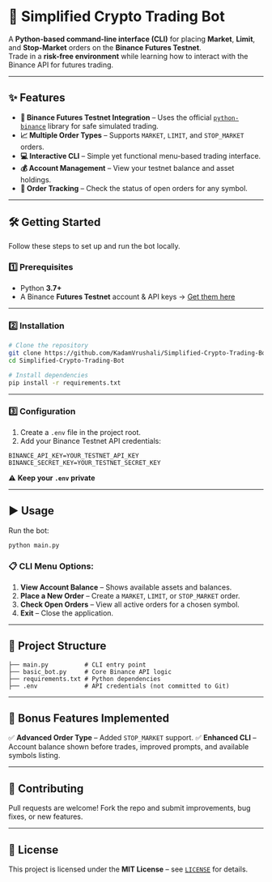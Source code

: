 

# 🚀 Simplified Crypto Trading Bot

A **Python-based command-line interface (CLI)** for placing **Market**, **Limit**, and **Stop-Market** orders on the **Binance Futures Testnet**.  
Trade in a **risk-free environment** while learning how to interact with the Binance API for futures trading.

---

## ✨ Features

- **🔗 Binance Futures Testnet Integration** – Uses the official [`python-binance`](https://github.com/sammchardy/python-binance) library for safe simulated trading.
- **📈 Multiple Order Types** – Supports `MARKET`, `LIMIT`, and `STOP_MARKET` orders.
- **💻 Interactive CLI** – Simple yet functional menu-based trading interface.
- **💰 Account Management** – View your testnet balance and asset holdings.
- **📜 Order Tracking** – Check the status of open orders for any symbol.

---

## 🛠 Getting Started

Follow these steps to set up and run the bot locally.

### **1️⃣ Prerequisites**
- Python **3.7+**
- A Binance **Futures Testnet** account & API keys → [Get them here](https://testnet.binancefuture.com/)

---

### **2️⃣ Installation**

```bash
# Clone the repository
git clone https://github.com/KadamVrushali/Simplified-Crypto-Trading-Bot.git
cd Simplified-Crypto-Trading-Bot

# Install dependencies
pip install -r requirements.txt
````

---

### **3️⃣ Configuration**

1. Create a `.env` file in the project root.
2. Add your Binance Testnet API credentials:

```
BINANCE_API_KEY=YOUR_TESTNET_API_KEY
BINANCE_SECRET_KEY=YOUR_TESTNET_SECRET_KEY
```

⚠ **Keep your `.env` private** 

---

## ▶ Usage

Run the bot:

```bash
python main.py
```

### 📋 CLI Menu Options:

1. **View Account Balance** – Shows available assets and balances.
2. **Place a New Order** – Create a `MARKET`, `LIMIT`, or `STOP_MARKET` order.
3. **Check Open Orders** – View all active orders for a chosen symbol.
4. **Exit** – Close the application.

---

## 📂 Project Structure

```
├── main.py          # CLI entry point
├── basic_bot.py     # Core Binance API logic
├── requirements.txt # Python dependencies
├── .env             # API credentials (not committed to Git)
```

---

## 🎯 Bonus Features Implemented

✅ **Advanced Order Type** – Added `STOP_MARKET` support.
✅ **Enhanced CLI** – Account balance shown before trades, improved prompts, and available symbols listing.

---

## 🤝 Contributing

Pull requests are welcome!
Fork the repo and submit improvements, bug fixes, or new features.

---

## 📜 License

This project is licensed under the **MIT License** – see [`LICENSE`](LICENSE) for details.


